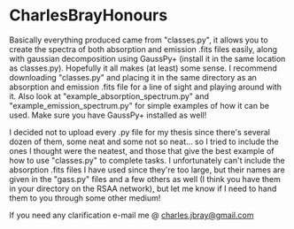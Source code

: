 # CharlesBrayHonours

Basically everything produced came from "classes.py", it allows you to create the spectra of both absorption and emission .fits files easily, along
 with gaussian decomposition using GaussPy+ (install it in the same location as classes.py). Hopefully it all makes (at least) some sense. I recommend downloading "classes.py"
 and placing it in the same directory as an absorption and emission .fits file for a line of sight and playing around with it. Also look at "example_absorption_spectrum.py" and
 "example_emission_spectrum.py" for simple examples of how it can be used. Make sure you have GaussPy+ installed as well!
 
I decided not to upload every .py file for my thesis since there's several dozen of them, some neat and some not so neat... so I tried to include the ones I thought were the neatest, and those that give the best example of how to use "classes.py" to complete tasks. I unfortunately can't include the absorption .fits files I have used since they're too large, but their names are given in the "gass.py" files and a few others as well (I think you have them in your directory on the RSAA network), but let me know if I need to hand them to you through some other medium!

If you need any clarification e-mail me @ charles.jbray@gmail.com
